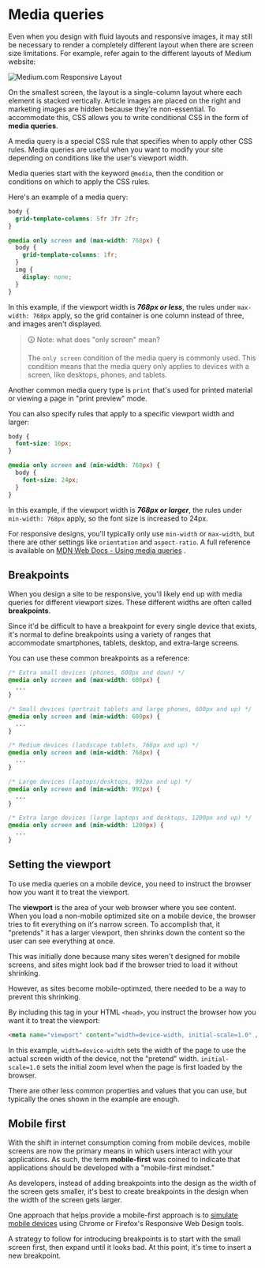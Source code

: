 # Media queries

Even when you design with fluid layouts and responsive images, it may still be necessary to render a completely different layout when there are screen size limitations. For example, refer again to the different layouts of Medium website:

![Medium.com Responsive Layout](https://bootcamp-os-lms-prd-public.s3.us-west-2.amazonaws.com/content/488af95a5ad1a1251282acb5f9927940.png)

On the smallest screen, the layout is a single-column layout where each element is stacked vertically. Article images are placed on the right and marketing images are hidden because they're non-essential. To accommodate this, CSS allows you to write conditional CSS in the form of **media queries**.

A media query is a special CSS rule that specifies when to apply other CSS rules. Media queries are useful when you want to modify your site depending on conditions like the user's viewport width.

Media queries start with the keyword `@media`, then the condition or conditions on which to apply the CSS rules.

Here's an example of a media query:

```css
body {
  grid-template-columns: 5fr 3fr 2fr;
}

@media only screen and (max-width: 768px) {
  body {
    grid-template-columns: 1fr;
  }
  img {
    display: none;
  }
}
```

In this example, if the viewport width is **_768px or less_**, the rules under `max-width: 768px` apply, so the grid container is one column instead of three, and images aren't displayed.

>🛈 Note: what does "only screen" mean?
>
>The `only screen` condition of the media query is commonly used. This condition means that the media query only applies to devices with a screen, like desktops, phones, and tablets.

Another common media query type is `print` that's used for printed material or viewing a page in "print preview" mode.

You can also specify rules that apply to a specific viewport width and larger:

```css
body {
  font-size: 16px;
}

@media only screen and (min-width: 768px) {
  body {
    font-size: 24px;
  }
}
```

In this example, if the viewport width is **_768px or larger_**, the rules under `min-width: 768px` apply, so the font size is increased to 24px.

For responsive designs, you'll typically only use `min-width` or `max-width`, but there are other settings like `orientation` and `aspect-ratio`. A full reference is available on [MDN Web Docs - Using media queries](https://developer.mozilla.org/en-US/docs/Web/CSS/Media_Queries/Using_media_queries) .

## Breakpoints

When you design a site to be responsive, you'll likely end up with media queries for different viewport sizes. These different widths are often called **breakpoints**.

Since it'd be difficult to have a breakpoint for every single device that exists, it's normal to define breakpoints using a variety of ranges that accommodate smartphones, tablets, desktop, and extra-large screens.

You can use these common breakpoints as a reference:

```css
/* Extra small devices (phones, 600px and down) */
@media only screen and (max-width: 600px) {
  ...
}

/* Small devices (portrait tablets and large phones, 600px and up) */
@media only screen and (min-width: 600px) {
  ...
}

/* Medium devices (landscape tablets, 768px and up) */
@media only screen and (min-width: 768px) {
  ...
}

/* Large devices (laptops/desktops, 992px and up) */
@media only screen and (min-width: 992px) {
  ...
}

/* Extra large devices (large laptops and desktops, 1200px and up) */
@media only screen and (min-width: 1200px) {
  ...
}
```

## Setting the viewport

To use media queries on a mobile device, you need to instruct the browser how you want it to treat the viewport.

The **viewport** is the area of your web browser where you see content. When you load a non-mobile optimized site on a mobile device, the browser tries to fit everything on it's narrow screen. To accomplish that, it "pretends" it has a larger viewport, then shrinks down the content so the user can see everything at once.

This was initially done because many sites weren't designed for mobile screens, and sites might look bad if the browser tried to load it without shrinking.

However, as sites become mobile-optimzed, there needed to be a way to prevent this shrinking.

By including this tag in your HTML `<head>`, you instruct the browser how you want it to treat the viewport:

```html
<meta name="viewport" content="width=device-width, initial-scale=1.0" />
```

In this example, `width=device-width` sets the width of the page to use the actual screen width of the device, not the "pretend" width. `initial-scale=1.0` sets the initial zoom level when the page is first loaded by the browser.

There are other less common properties and values that you can use, but typically the ones shown in the example are enough.

## Mobile first

With the shift in internet consumption coming from mobile devices, mobile screens are now the primary means in which users interact with your applications. As such, the term **mobile-first** was coined to indicate that applications should be developed with a "mobile-first mindset."

As developers, instead of adding breakpoints into the design as the width of the screen gets smaller, it's best to create breakpoints in the design when the width of the screen gets larger.

One approach that helps provide a mobile-first approach is to [simulate mobile devices](https://developers.google.com/web/tools/chrome-devtools/device-mode/) using Chrome or Firefox's Responsive Web Design tools.

A strategy to follow for introducing breakpoints is to start with the small screen first, then expand until it looks bad. At this point, it's time to insert a new breakpoint.